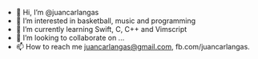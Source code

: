 - 👋 Hi, I’m @juancarlangas
- 👀 I’m interested in basketball, music and programming
- 🌱 I’m currently learning Swift, C, C++ and Vimscript
- 💞️ I’m looking to collaborate on ...
- 📫 How to reach me juancarlangas@gmail.com, fb.com/juancarlangas.

<!---
juancarlangas/juancarlangas is a ✨ special ✨ repository because its `README.md` (this file) appears on your GitHub profile.
You can click the Preview link to take a look at your changes.
--->
